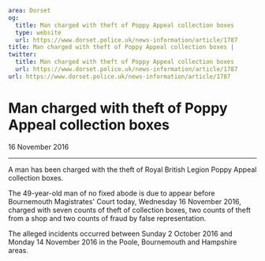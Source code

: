 ```yaml
area: Dorset
og:
  title: Man charged with theft of Poppy Appeal collection boxes
  type: website
  url: https://www.dorset.police.uk/news-information/article/1787
title: Man charged with theft of Poppy Appeal collection boxes |
twitter:
  title: Man charged with theft of Poppy Appeal collection boxes
  url: https://www.dorset.police.uk/news-information/article/1787
url: https://www.dorset.police.uk/news-information/article/1787
```

# Man charged with theft of Poppy Appeal collection boxes

16 November 2016

* * *

A man has been charged with the theft of Royal British Legion Poppy Appeal collection boxes.

The 49-year-old man of no fixed abode is due to appear before Bournemouth Magistrates' Court today, Wednesday 16 November 2016, charged with seven counts of theft of collection boxes, two counts of theft from a shop and two counts of fraud by false representation.

The alleged incidents occurred between Sunday 2 October 2016 and Monday 14 November 2016 in the Poole, Bournemouth and Hampshire areas.
